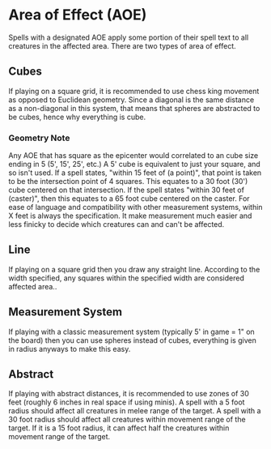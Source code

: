 # Area of Effect (AOE)
Spells with a designated AOE apply some portion of their spell text to all creatures in the affected area. There are two types of area of effect.
## Cubes
If playing on a square grid, it is recommended to use chess king movement as opposed to Euclidean geometry. Since a diagonal is the same distance as a non-diagonal in this system, that means that spheres are abstracted to be cubes, hence why everything is cube.
### Geometry Note
Any AOE that has square as the epicenter would correlated to an cube size ending in 5 (5', 15', 25', etc.) A 5' cube is equivalent to just your square, and so isn't used. If a spell states, "within 15 feet of (a point)", that point is taken to be the intersection point of 4 squares. This equates to a 30 foot (30') cube centered on that intersection. If the spell states "within 30 feet of (caster)", then this equates to a 65 foot cube centered on the caster. For ease of language and compatibility with other measurement systems, within X feet is always the specification. It make measurement much easier and less finicky to decide which creatures can and can't be affected.
## Line
If playing on a square grid then you draw any straight line. According to the width specified, any squares within the specified width are considered affected area..
## Measurement System
If playing with a classic measurement system (typically 5' in game = 1" on the board) then you can use spheres instead of cubes, everything is given in radius anyways to make this easy.
## Abstract
If playing with abstract distances, it is recommended to use zones of 30 feet (roughly 6 inches in real space if using minis). A spell with a 5 foot radius should affect all creatures in melee range of the target. A spell with a 30 foot radius should affect all creatures within movement range of the target. If it is a 15 foot radius, it can affect half the creatures within movement range of the target.

